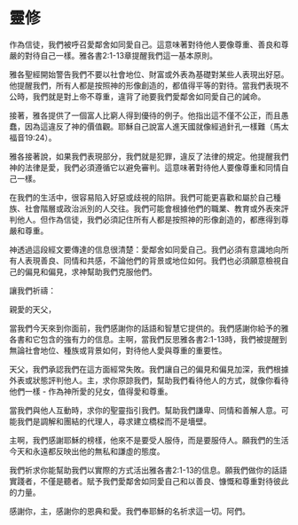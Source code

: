 # 靈修

作為信徒，我們被呼召愛鄰舍如同愛自己。這意味著對待他人要像尊重、善良和尊嚴的對待自己一樣。雅各書2:1-13章提醒我們這一基本原則。

雅各聖經開始警告我們不要以社會地位、財富或外表為基礎對某些人表現出好惡。他提醒我們，所有人都是按照神的形像創造的，都值得平等的對待。當我們表現不公時，我們就是對上帝不尊重，違背了祂要我們愛鄰舍如同愛自己的誡命。

接著，雅各提供了一個富人比窮人得到優待的例子。他指出這不僅不公正，而且愚蠢，因為這違反了神的價值觀。耶穌自己說富人進天國就像經過針孔一樣難（馬太福音19:24）。

雅各接著說，如果我們表現部分，我們就是犯罪，違反了法律的規定。他提醒我們神的法律是愛，我們必須遵循它以避免審判。這意味著對待他人要像尊重和同情自己一樣。

在我們的生活中，很容易陷入好惡或歧視的陷阱。我們可能更喜歡和屬於自己種族、社會階層或政治派別的人交往。我們可能會根據他們的職業、教育或外表來評判他人。但作為信徒，我們必須記住所有人都是按照神的形像創造的，都應得到尊嚴和尊重。

神透過這段經文要傳達的信息很清楚：愛鄰舍如同愛自己。我們必須有意識地向所有人表現善良、同情和共感，不論他們的背景或地位如何。我們也必須願意檢視自己的偏見和偏見，求神幫助我們克服他們。

讓我們祈禱：

親愛的天父，

當我們今天來到你面前，我們感謝你的話語和智慧它提供的。我們感謝你給予的雅各書和它包含的強有力的信息。主啊，當我們反思雅各書2:1-13時，我們被提醒到無論社會地位、種族或背景如何，對待他人愛與尊重的重要性。

天父，我們承認我們在這方面經常失敗。我們讓自己的偏見和偏見加深，我們根據外表或狀態評判他人。主，求你原諒我們，幫助我們看待他人的方式，就像你看待他們一樣 - 作為神所愛的兒女，值得愛和尊重。

當我們與他人互動時，求你的聖靈指引我們。幫助我們謙卑、同情和善解人意。可能我們是調解和團結的代理人，尋求建立橋樑而不是墻壁。

主啊，我們感謝耶穌的榜樣，他來不是要受人服侍，而是要服侍人。願我們的生活今天和永遠都反映出他的無私和謙虛的態度。

我們祈求你能幫助我們以實際的方式活出雅各書2:1-13的信息。願我們做你的話語實踐者，不僅是聽者。賦予我們愛鄰舍如同愛自己和以善良、慷慨和尊重對待彼此的力量。

感謝你，主，感謝你的恩典和愛。我們奉耶穌的名祈求這一切。阿們。